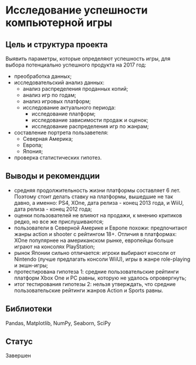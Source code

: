 # Исследование успешности компьютерной игры

## Цель и структура проекта

Выявить параметры, которые определяют успешность игры, для выбора потенциально успешного продукта на 2017 год: 

- преобработка данных;
- исследовательский анализ данных:
  - анализ распределения проданных копий;
  - анализ игр по годам;
  - анализ игровых платформ;
  - исследование актуального периода:
    - исследование платформ;
    - исследование зависимости продаж и оценок;
    - исследование распределения игр по жанрам;
- составление портрета пользаветеля:
    - Северная Америка;
    - Европа;
    - Япония;
- проверка статистических гипотез.

## Выводы и рекомендции
- средняя продолжительность жизни платформы составляет 6 лет. Поэтому стоит делать ставку на платформы, вышедшие не так давно, а именно: PS4, XOne, дата релиза - конец 2013 года, и WiiU, дата релиза - конец 2012 года;
- оценки пользователей не влияют на продажи, к мнению критиков редко, но все же прислушиваются;
- пользователи в Северной Америке и Европе похожи: предпочитают жанры action и shooter с рейтингом 18+. Отличия в платформах: XOne популярнее на американском рынке, европейцы больше играют на консолях PlayStation;
- рынок Японии сильно отличается: игроки выбирают консоли от Nintendo (лучше предлагать консоли WiiU), игры в жанре role-playing и экшн-игры;
- протестирована гипотеза 1: средние пользовательские рейтинги платформ Xbox One и PC равны, которую не удалось опровергнуть;
- итог тестирования гипотезы 2: нельзя утверждать, что средние пользовательские рейтинги жанров Action и Sports равны.

## Библиотеки
Pandas, Matplotlib, NumPy, Seaborn, SciPy

## Статус
Завершен
